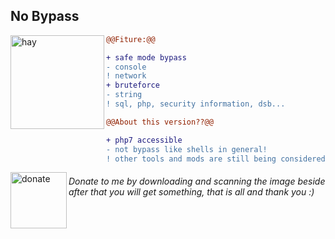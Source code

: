 ## No Bypass

<img align="left" width="150" height="150" src="https://telegra.ph/file/f252c40480e52e4fe2bb7.jpg" alt="hay"></img>

```diff
@@Fiture:@@

+ safe mode bypass
- console
! network
+ bruteforce
- string
! sql, php, security information, dsb...

@@About this version??@@

+ php7 accessible
- not bypass like shells in general!
! other tools and mods are still being considered :v
```

<a href="https://hengker@cia.gov/"><img align="left" alt="donate" width="90" height="90" src="https://telegra.ph/file/ba2e76beba41ef4eaac00.png"></a>
<h6 align="left">
    Donate to me by downloading and scanning the image beside after that you will get something, that is all and thank you :)<br><br>
    </h6>
